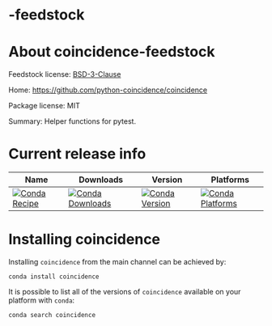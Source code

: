 # -feedstock

About coincidence-feedstock
=======================

Feedstock license: [BSD-3-Clause](LICENSE)

Home: https://github.com/python-coincidence/coincidence

Package license: MIT

Summary: Helper functions for pytest.


Current release info
====================

| Name | Downloads | Version | Platforms |
| --- | --- | --- | --- |
| [![Conda Recipe](https://img.shields.io/badge/recipe-coincidence-green.svg)](https://anaconda.org/anaconda/coincidence) | [![Conda Downloads](https://img.shields.io/conda/dn/anaconda/coincidence.svg)](https://anaconda.org/anaconda/coincidence) | [![Conda Version](https://img.shields.io/conda/vn/anaconda/coincidence.svg)](https://anaconda.org/anaconda/coincidence) | [![Conda Platforms](https://img.shields.io/conda/pn/anaconda/coincidence.svg)](https://anaconda.org/anaconda/coincidence) |

Installing coincidence
==================

Installing `coincidence` from the main channel can be achieved by:

```
conda install coincidence
```

It is possible to list all of the versions of `coincidence` available on your platform with `conda`:

```
conda search coincidence
```